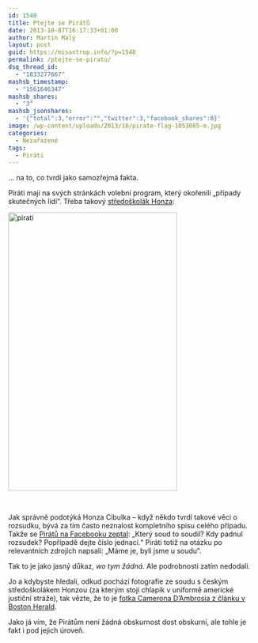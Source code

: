 ```yaml
---
id: 1548
title: Ptejte se Pirátů
date: 2013-10-07T16:17:33+01:00
author: Martin Malý
layout: post
guid: https://misantrop.info/?p=1548
permalink: /ptejte-se-piratu/
dsq_thread_id:
  - "1833277667"
mashsb_timestamp:
  - "1561646347"
mashsb_shares:
  - "3"
mashsb_jsonshares:
  - '{"total":3,"error":"","twitter":3,"facebook_shares":0}'
image: /wp-content/uploads/2013/10/pirate-flag-1053085-m.jpg
categories:
  - Nezařazené
tags:
  - Piráti
---
```

&#8230; na to, co tvrdí jako samozřejmá fakta.

<!--more-->

Piráti mají na svých stránkách volební program, který okořenili &#8222;případy skutečných lidí&#8220;. Třeba takový [středoškolák Honza](https://jdem.cz/https://www.pirati.cz/volby2013/program#reforma_copyrightu):

[<img class="aligncenter size-full wp-image-1549" alt="pirati" src="https://misantrop.info/wp-content/uploads/2013/10/pirati.png" width="341" height="563" srcset="https://misantrop.info/wp-content/uploads/2013/10/pirati.png 341w, https://misantrop.info/wp-content/uploads/2013/10/pirati-121x200.png 121w, https://misantrop.info/wp-content/uploads/2013/10/pirati-302x500.png 302w" sizes="(max-width: 341px) 100vw, 341px" />](https://misantrop.info/wp-content/uploads/2013/10/pirati.png)

&nbsp;

Jak správně podotýká Honza Cibulka &#8211; když někdo tvrdí takové věci o rozsudku, bývá za tím často neznalost kompletního spisu celého případu. Takže se [Pirátů na Facebooku zeptal](https://www.facebook.com/ceska.piratska.strana/posts/10151834575574039): &#8222;Který soud to soudil? Kdy padnul rozsudek? Popřípadě dejte číslo jednací.&#8220; Piráti totiž na otázku po relevantních zdrojích napsali: &#8222;Máme je, byli jsme u soudu&#8220;.

Tak to je jako jasný důkaz, _wo tym žádná_. Ale podrobnosti zatím nedodali.

Jo a kdybyste hledali, odkud pochází fotografie ze soudu s českým středoškolákem Honzou (za kterým stojí chlapík v uniformě americké justiční stráže), tak vězte, že to je [fotka Camerona D&#8217;Ambrosia z článku v Boston Herald](https://bostonherald.com/news_opinion/local_coverage/2013/05/teen_ordered_held_in_bomb_threat).

Jako já vím, že Pirátům není žádná obskurnost dost obskurní, ale tohle je fakt i pod jejich úroveň.